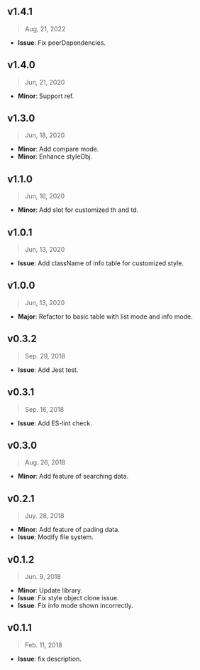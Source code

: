 ## v1.4.1

> Aug, 21, 2022

- **Issue**: Fix peerDependencies.

## v1.4.0

> Jun, 21, 2020

- **Minor**: Support ref.

## v1.3.0

> Jun, 18, 2020

- **Minor**: Add compare mode.
- **Minor**: Enhance styleObj.

## v1.1.0

> Jun, 16, 2020

- **Minor**: Add slot for customized th and td.

## v1.0.1

> Jun, 13, 2020

- **Issue**: Add className of info table for customized style.

## v1.0.0

> Jun, 13, 2020

- **Major**: Refactor to basic table with list mode and info mode.

## v0.3.2

> Sep. 29, 2018

- **Issue**: Add Jest test.

## v0.3.1

> Sep. 16, 2018

- **Issue**: Add ES-lint check.

## v0.3.0

> Aug. 26, 2018

- **Minor**: Add feature of searching data.

## v0.2.1

> Juy. 28, 2018

- **Minor**: Add feature of pading data.
- **Issue**: Modify file system.

## v0.1.2

> Jun. 9, 2018

- **Minor**: Update library.
- **Issue**: Fix style object clone issue.
- **Issue**: Fix info mode shown incorrectly.

## v0.1.1

> Feb. 11, 2018

- **Issue**: fix description.
